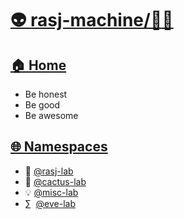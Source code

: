 # [👽 rasj-machine/👨‍💻](https://github.com/orgs/rasj-machine/repositories)

## [🏠 Home](https://github.com/rasj-machine/home)

- Be honest
- Be good
- Be awesome

## [🌐 Namespaces](https://github.com/rasj-machine/code/tree/main/namespaces)
- 🧙 [@rasj-lab](https://github.com/rasj-lab/codebase)
- 🌵 [@cactus-lab](https://github.com/rasj-lab-cactus/codebase)
- 💡 [@misc-lab](https://github.com/rasj-lab-misc/codebase)
- ∑ &nbsp;[@eve-lab](https://github.com/evemeve-lab/codebase)
